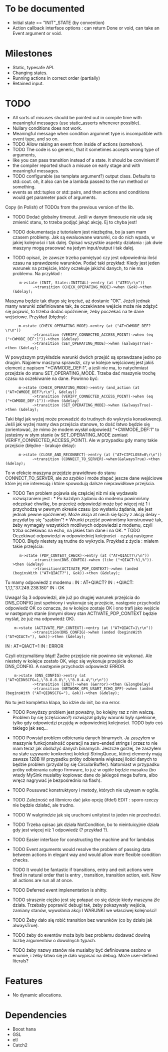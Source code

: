 # To be documented
* Initial state == "INIT"_STATE (by convention)
* Action callback interface options : can return Done or void, can take an Event argument or void.

# Milestones
* Static, typesafe API.
* Changing states.
* Running actions in correct order (partially)
* Retained input.

# TODO
* All sorts of misuses should be pointed out in compile time with meaningful messages (use static_asserts 
  whenever possible).
* Nullary conditions does not work.
* Meaningful message when condition argumnet type is incompatible with event type, and so on.
 * TODO Allow raising an event from inside of actions (somehow).
 * TODO The code is so generic, that it sometimes accepts wrong type of arguments,
 * like you can pass transition instead of a state. It should be convinient if
 * the compiler reported shuch a misuse on early stage and with meaningful messages.
 * TODO configurable (as template argument?) output class. Defaults to std::cout. oh,
  it also can be a lambda passed to the run method or something.
* events as std::tuples or std::pairs, and then actions and conditions would get parameter pack of arguments.

Copy (in Polish) of TODOs from the previous version of the lib.
 
 * TODO Dodać globalny timeout. Jeśli w danym timeoucie nie uda się zmienić stanu, to trzeba podjąć jakąć
  akcję. Ej to chyba jest!
 
 * TODO dokumentacja z tutorialem jest niezbędna, bo ja sam mam czasem problemy. Jak są ewaluowane warunki,
  co do nich wpada, w jakiej kolejności i tak dalej. Opisać wszystkie aspekty działania : jak dwie maszyny
  mogą pracować na jedym input/output i tak dalej.
 
 * TODO opisać, że zawsze trzeba pamiętyać czy jest odpowiednia ilość czasu na sprawdzenie warunków. Podać taki przykład:
  Kiedy jest jeden warunek na przejście, który oczekuje jakichś danych, to nie ma problemu. Na przykład :
 
          m->state (INIT, State::INITIAL)->entry (at ("ATE1\r\n"))
                ->transition (CHECK_OPERATING_MODE)->when (&ok)->then (&delay);
 
  Maszyna będzie tak długo się kręciuć, aż dostanie "OK". Jeżeli jednak mamy warunki zdefiniowane tak, że oczekiwane wejście
  może nie zdążyć się pojawić, to trzeba dodać opóźnienie, żeby poczekać na te dane wejściowe. Przykład (błędny):
 
          m->state (CHECK_OPERATING_MODE)->entry (at ("AT+CWMODE_DEF?\r\n"))
                ->transition (VERIFY_CONNECTED_ACCESS_POINT)->when (eq ("+CWMODE_DEF:1"))->then (&delay)
                ->transition (SET_OPERATING_MODE)->when (&alwaysTrue)->then (&delay);
 
  W powyższym przykładzie warunki dwóch przejść są sprawdzane jedno po drugim. Najpierw maszyna sprawdzi, czy w kolejce
  wejściowej jest jakiś element z napisem "+CWMODE_DEF:1", a jeśli nie ma, to natychmiast przejdzie do stanu SET_OPERATING_MODE.
  Trzeba dać maszynie trochę czasu na oczekiwanie na dane. Powinno być:
 
          m->state (CHECK_OPERATING_MODE)->entry (and_action (at ("AT+CWMODE_DEF?\r\n"), &delay))
                ->transition (VERIFY_CONNECTED_ACCESS_POINT)->when (eq ("+CWMODE_DEF:1"))->then (&delay)
                ->transition (SET_OPERATING_MODE)->when (&alwaysTrue)->then (&delay);
 
  Taki błąd jak wyżej może prowadzić do trudnych do wykrycia konsekwencji. Jeśli jak wyżej mamy dwa przejścia stanowe, to
  dość łatwo będzie się zorientować, że mimo że modem wysłał odpowiedź "+CWMODE_DEF:1" to jesteśmy w słym stanie (w SET_OPERATING_MODE
  zamiast VERIFY_CONNECTED_ACCESS_POINT). Ale w przypadku gdy mamy takie przejście (błędne - brakuje delay):
 
          m->state (CLOSE_AND_RECONNECT)->entry (at ("AT+CIPCLOSE=0\r\n"))
                ->transition (CONNECT_TO_SERVER)->when(&alwaysTrue)->then (&delay);
 
  To w efekcie maszyna przejdzie prawidłowo do stanu CONNECT_TO_SERVER, ale *za szybko* i może złapać jescze dane wejściowe
  które jej nie interesują i które spowodują dalsze nieprawidłowe przejścia.
 
 * TODO Ten problem pojawia się częściej niż mi się wydawało rozwiązaniem jest :
        * Po każdym żądaniu do modemu powinniśmy odczekać chwilkę, bo przecież odpowiedzi
  może być więcej niż 1 i przychodzą w pewnym okresie czasu (po wysłaniu żądania,
  ale jest jednak pewne opóźniene). Może akcja at niech się łączy z akcją delay - przydał
  by się "szablon"!
        * Wrunki przejść powinniśmy konstruować tak, żeby wymagały wszystkich możliwych
        odpowiedzi z modemu, czyli trzba oczekiwac na echo, na jakieś tam dane i na OK.
        * TODO Oczekiwać odpowiedzi w odpowiedniej kolejności - czytaj następne TODO.
         Błędy niestety są trudne do wykrycia. Przykład z życia : miałem takie przejścia:
 
          m->state (PDP_CONTEXT_CHECK)->entry (at ("AT+QIACT?\r\n"))
                ->transition(DNS_CONFIG)->when (like ("+QIACT:%1,%"))->then (&delay)
                ->transition(ACTIVATE_PDP_CONTEXT)->when (anded (beginsWith ("AT+QIACT?"), &ok))->then (&delay);
 
  Tu mamy odpowiedź z modemu :
  IN : AT+QIACT?
  IN : +QIACT: 1,1,1,"37.249.238.180"
  IN : OK
 
  Uwaga! Są 3 odpowiedzi, ale już po drugiej warunek przejścia do DNS_CONFIG jest spełniony i wykonuje się przejście,
  następnie przychodzi odpowiedź OK co oznacza, że w kolejce zostaje OK i ono trafi jako wejście w następnym stanie
  (innymi słowy stan ACTIVATE_PDP_CONTEXT będzie myślał, że już ma odpowiedź OK).
 
        m->state (ACTIVATE_PDP_CONTEXT)->entry (at ("AT+QIACT=1\r\n"))
                ->transition(DNS_CONFIG)->when (anded (beginsWith ("AT+QIACT="), &ok))->then (&delay);
 
  IN : AT+QIACT=1
  IN : ERROR
 
  Czyli otrzymaliśmy błąd! Żadne przejście nie powinno sie wykonać. Ale niestety w kolejce zostało OK, więc się wykonuje
  przejście do DNS_CONFIG. A następnie przychodzi odpowiedź ERROR.
 
        m->state (DNS_CONFIG)->entry (at ("AT+QIDNSCFG=1,\"8.8.8.8\",\"8.8.4.4\"\r\n"))
                ->transition (INIT)->when (&error)->then (&longDelay)
                ->transition (NETWORK_GPS_USART_ECHO_OFF)->when (anded (beginsWith ("AT+QIDNSCFG="), &ok))->then (&delay);
 
  No tu jest kompletna klapa, bo idzie do init, bo ma error.
 
 * TODO Powyższy problem jest poważny, bo kolejny raz z nim walczę. Problem by się (częściowo?) rozwiązał gdyby
 warunki były spełnione, tylko gdy odpowiedzi przyjdą w odpowiedniej kolejności. TODO było coś takiego jak seq...
  
 * TODO Powstał problem odbierania danych binarnych. Ja zaszyłem w maszynie funkcjonalność operacji na zero-ended
  strings i przez to nie mam teraz jak obsłużyć danych binarnych. Jeszcze gorzej, że zaszyłem na stałe uzywanie
  konkretnej kolekcji StringQueue, której elementy mają zawsze 128B W przypadku próby odbierania większej ilości
  danych to będzie problem (przydał by się CircularBuffer). Natomiast w przypadku próby odbierania całego firmware,
  to już w ogóle będzie masakra (bo wtedy MySink musiałby kopiowac dane do jakiegoś mega bufora, albo wręcz nagrywać
  je bezpośrednio na flash).
 
 * TODO Pousuwać konstruktyory i metody, których nie używam w ogóle.
 
 * TODO Zależność od libmicro dać jako opcję (ifdef) EDIT : sporo rzeczy nie będzie działać, ale trudno.
 
 * TODO W walgrindzie jak się uruchomi unitytest to jeden nie przechodzi.
 
 * TODO Trzeba opisac jak działa NotCondition, bo to nieintuicyjnie działa gdy jest więcej niż 1 odpowiedź (? przykład ?).
 
 * TODO Easier interface for constructing the machine and for lambdas
 
 * TODO Event arguments would resolve the problem of passing data between actions in elegant way and
  would allow more flexible condition checks.
 
 * TODO It would be fantastic if transitions, entry and exit actions were fired in
  natural order that is entry , transition, transition action, exit. Now all actions
  are run all at once.
 
 * TODO Deferred event implenentation is shitty.
 
 * TODO strasznie ciężko jest się połapać co się dzieje kiedy maszyna źle działa. Trzebaby poprawić debugi
  tak, żeby pokazywały wejścia, zamiany stanów, wywołania akcji I WARUNKI we własciwej kolejności!
 
 * TODO Żeby dało się robić transition bez warunków (co by działo jak alwaysTrue).
 
 * TODO żeby do eventów moża było bez problemu dodawać dowlną liczbę argumentów o dowolnych typach.

* TODO żeby nazwy stanów nie musiałby być definiowane osobno w enumie, i żeby łatwo się je dało
 wypisać na debug. Może user-defined literals?
        




# Features
* No dynamic allocations.


# Dependencies
* Boost hana
* GSL
* etl
* Catch2